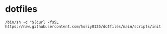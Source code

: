 # dotfiles

```
/bin/sh -c "$(curl -fsSL https://raw.githubusercontent.com/horiy0125/dotfiles/main/scripts/init.sh)"
```
